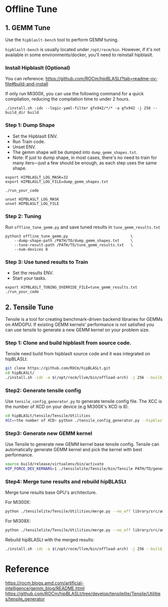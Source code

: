 # Offline Tune


## 1. GEMM Tune

Use the `hipblaslt-bench` tool to perform GEMM tuning.

`hipblaslt-bench` is usually located under `/opt/rocm/bin`. However, if it's not available in some environments/docker, you'll need to reinstall hipblaslt.


### Install Hipblaslt (Optional)
You can reference: https://github.com/ROCm/hipBLASLt?tab=readme-ov-file#build-and-install

If only run MI300X, you can use the following command for a quick compilation, reducing the compilation time to under 2 hours.
```
./install.sh -idc --logic-yaml-filter gfx942/*/* -a gfx942 -j 256 --build_dir build
```


### Step 1: Dump Shape
* Set the Hipblaslt ENV.
* Run Train code.
* Unset ENV.
* The gemm shape will be dumped into `dump_gemm_shapes.txt`.
* Note: If just to dump shape, in most cases, there's no need to train for many iters—just a few should be enough, as each step uses the same shape.
```
export HIPBLASLT_LOG_MASK=32
export HIPBLASLT_LOG_FILE=dump_gemm_shapes.txt

./run_your_code

unset HIPBLASLT_LOG_MASK
unset HIPBLASLT_LOG_FILE
```
### Step 2: Tuning
Run `offline_tune_gemm.py` and save tuned results in `tune_gemm_results.txt`
```
python3 offline_tune_gemm.py                            \
    --dump-shape-path /PATH/TO/dump_gemm_shapes.txt     \
    --tune-result-path /PATH/TO/tune_gemm_results.txt   \
    --num-devices 8
```

### Step 3: Use tuned results to Train
* Set the results ENV.
* Start your tasks.
```
export HIPBLASLT_TUNING_OVERRIDE_FILE=tune_gemm_results.txt
./run_your_code
```

## 2. Tensile Tune

Tensile is a tool for creating benchmark-driven backend libraries for GEMMs on AMDGPU. If existing GEMM kernels' performance is not satisfied you can use tensile to generate a new GEMM kernel on your problem size.

### Step 1: Clone and build hipblaslt from source code.

Tensile need build from hipblaslt source code and it was integrated on hipBLASLt.

```bash
git clone https://github.com/ROCm/hipBLASLt.git
cd hipBLASLt/
./install.sh -idc -a $(/opt/rocm/llvm/bin/offload-arch) -j 256 --build_dir build
```

### Step2: Generate tensile config

Use `tensile_config_generator.py` to generate tensile config file. The XCC is the number of XCD on your device (e.g MI300X's XCD is 8).

```bash
cd hipBLASLt/tensile/Tensile/Utilities
XCC=<the number of XCD> python ./tensile_config_generator.py --hipblaslt_log PATH/TO/dump_gemm_shapes.txt --tensile_config ./tuning_template.yaml --iters 100
```

### Step3: Generate new GEMM kernel

Use Tensile to generate new GEMM kernel base tensile config. Tensile can automatically generate GEMM kernel and pick the kernel with best performance.

```bash
source build/release/virtualenv/bin/activate
HIP_FORCE_DEV_KERNARG=1 ./tensilelite/Tensile/bin/Tensile PATH/TO/generated_yaml_path PATH/TO/tune_result_directory
```

### Step4: Merge tune results and rebuild hipBLASLt

Merge tune results base GPU's architecture.

For MI300X:
```bash
python ./tensilelite/Tensile/Utilities/merge.py --no_eff library/src/amd_detail/rocblaslt/src/Tensile/Logic/asm_full/aquavanjaram/gfx942/Equality/ <tune result directory>/3_LibraryLogic/ library/src/amd_detail/rocblaslt/src/Tensile/Logic/asm_full/aquavanjaram/gfx942/Equality/
```

For MI308X:
```bash
python ./tensilelite/Tensile/Utilities/merge.py --no_eff library/src/amd_detail/rocblaslt/src/Tensile/Logic/asm_full/aquavanjaram/gfx942_80cu/Equality/ <tune result directory>/3_LibraryLogic/ library/src/amd_detail/rocblaslt/src/Tensile/Logic/asm_full/aquavanjaram/gfx942_80cu/Equality/
```

Rebuild hipBLASLt with the merged results:

```bash
./install.sh -idc -a $(/opt/rocm/llvm/bin/offload-arch) -j 256 --build_dir build
```

# Reference

https://rocm.blogs.amd.com/artificial-intelligence/gemm_blog/README.html
https://github.com/ROCm/hipBLASLt/tree/develop/tensilelite/Tensile/Utilities/tensile_generator
